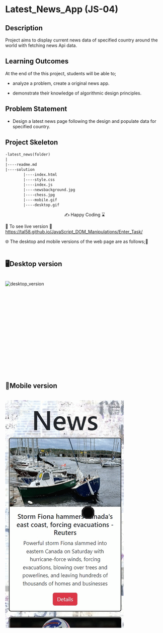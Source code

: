 
# Latest_News_App (JS-04)

## Description
Project aims to display current news data of specified country around the world with fetching news Api data.

## Learning Outcomes

At the end of the this project, students will be able to;

- analyze a problem, create a original news app.

- demonstrate their knowledge of algorithmic design principles.

   
## Problem Statement

- Design a latest news page following the design and populate data for specified country.

## Project Skeleton 

```
-latest_news(folder)
|
|----readme.md                 
|----solution
        |----index.html  
        |----style.css   
        |----index.js
        |----newsbackground.jpg
        |----chess.jpg
        |----mobile.gif
        |----desktop.gif
```

<p align="center"> ✍ Happy Coding ⌛ <p>

🔗 To see live version 🎯https://tal58.github.io/JavaScript_DOM_Manipulations/Enter_Task/

🌐 The desktop and mobile versions of the web page are as follows;🧭
<br><br>

## 🖥️Desktop version
<br>
<img src="./desktop.gif" align="left" alt="desktop_version">
<br>
<br>
<br>
<br>
<br>
<br>
<br>
<br>
<br>
<br>
<br>
<br>
<br>
<br>
<br>
<br>
<br>

## 📱Mobile version
<br>

<img src="./mobile.gif" align="left" alt="mobile_version">